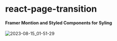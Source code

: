 # react-page-transition 
#### Framer Montion and Styled Components for Syling
![2023-08-15_01-51-29](https://github.com/bruxx-6243/react-page-transition/assets/81830567/bfc0f653-81c4-48b2-8732-1d31dea03a8a)
